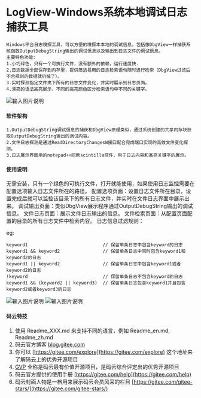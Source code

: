 # LogView-Windows系统本地调试日志捕获工具


```
Windows平台日志嗅探工具，可以方便的嗅探本本地的调试信息，包括像DbgView一样捕获系统函数OutputDebugString输出的调试信息以及输出到日志文件的调试信息。
主要特色功能:
1.小巧绿色，只有一个可执行文件，没有额外的依赖，运行速度快.
2.日志数据全部保存到内存里，提供简洁易用的日志检索语句随时进行检索（DbgView过滤后不合规则的数据就扔掉了）。
3.实时探测指定文件夹下所有的日志文件变化，并实时展示到日志页面。
4.漂亮的语法高亮展示，不同的高亮颜色区分检索语句中不同的关键字。
```


![输入图片说明](https://images.gitee.com/uploads/images/2020/0315/161413_00aee409_498054.png "222png.png")

#### 软件架构

```
1.OutputDebugString调试信息的捕获和DbgView原理类似，通过系统创建的共享内存块获取OutputDebugString输出的调试内容。
2.文件日志探测是通过ReadDirectoryChangesW接口配合完成端口实现的高效文件变化探测。
3.日志展示界面用的notepad++同款scintilla控件，用于日志内容和高亮关键字的展示。
```



#### 使用说明
无需安装，只有一个绿色的可执行文件，打开就能使用，如果使用日志监控需要在配置选项输入日志文件所在的路径。
配置选项页面：设置日志文件所在目录，设置完成后就可以监控该目录下的所有日志文件，并实时在文件日志界面中展示出来。
调试输出页面：类似DbgView展示程序通过OutputDebugString输出的调试信息。
文件日志页面：展示文件日志输出的信息。
文件检索页面：从配置页面配置的目录的所有日志文件中检索内容。
日志信息过滤规则：


eg:
```
keyword1                            // 保留单条日志中包含keyword的日志
keyword1 && keyword2                // 保留单条日志中同时包含keyword1和keyword2的日志
keyword1 || keyword2                // 保留单条日志中包含keyword1或者keyword2的日志
!keyword                            // 保留单条日志不包含keyword的日志
keyword1 && (keyword2 || keyword3)  // 保留单条日志包含keyword1并且包含keyword2或者keyword3的日志
```

![输入图片说明](https://images.gitee.com/uploads/images/2020/0315/181327_3ed5e877_498054.png "4444.png")
![输入图片说明](https://images.gitee.com/uploads/images/2020/0315/181339_e5bfbf03_498054.png "5555.png")

#### 码云特技

1. 使用 Readme\_XXX.md 来支持不同的语言，例如 Readme\_en.md, Readme\_zh.md
2. 码云官方博客 [blog.gitee.com](https://blog.gitee.com)
3. 你可以 [https://gitee.com/explore](https://gitee.com/explore) 这个地址来了解码云上的优秀开源项目
4. [GVP](https://gitee.com/gvp) 全称是码云最有价值开源项目，是码云综合评定出的优秀开源项目
5. 码云官方提供的使用手册 [https://gitee.com/help](https://gitee.com/help)
6. 码云封面人物是一档用来展示码云会员风采的栏目 [https://gitee.com/gitee-stars/](https://gitee.com/gitee-stars/)